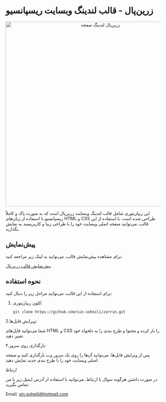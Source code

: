 # زرین‌پال - قالب لندینگ وبسایت ریسپانسیو

<div align="center">
  <img src="https://link.to/your/image.png" alt="زرین‌پال لندینگ صفحه" width="600">
</div>

این ریپازیتوری شامل قالب لندینگ وبسایت زرین‌پال است که به صورت پاک و کاملاً ریسپانسیو با استفاده از زبان‌های HTML و CSS طراحی شده است. با استفاده از این قالب، می‌توانید صفحه اصلی وبسایت خود را با طراحی زیبا و کاربرپسند به نمایش بگذارید.

## پیش‌نمایش

برای مشاهده پیش‌نمایش قالب، می‌توانید به لینک زیر مراجعه کنید:

[پیش‌نمایش قالب زرین‌پال](https://master--zarrinpall-tamp.netlify.app/)

## نحوه استفاده

برای استفاده از این قالب، می‌توانید مراحل زیر را دنبال کنید:

1. کلون ریپازیتوری:

   ```bash
   git clone https://github.com/sin-soheili/zarrin.git
   
2.ویرایش فایل‌ها:

   شما می‌توانید فایل‌های HTML و CSS را باز کرده و محتوا و طرح بندی را به دلخواه خود تغییر دهید.

۳.بارگذاری روی سرور:

   پس از ویرایش فایل‌ها، می‌توانید آن‌ها را روی یک سرور وب بارگذاری کنید و صفحه اصلی وبسایت خود را با طرح بندی جدید نمایش دهید.

  
ارتباط

در صورت داشتن هرگونه سوال یا ارتباط، می‌توانید با استفاده از آدرس ایمیل زیر با من تماس بگیرید:

Email: sin.soheili@hotmail.com
